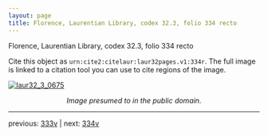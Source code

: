 ```yaml
---
layout: page
title: Florence, Laurentian Library, codex 32.3, folio 334 recto
---
```


Florence, Laurentian Library, codex 32.3, folio 334 recto

Cite this object as `urn:cite2:citelaur:laur32pages.v1:334r`.  The full image is linked to a citation tool you can use to cite regions of the image.

[![laur32_3_0675](http://www.homermultitext.org/iipsrv?IIIF=/project/homer/pyramidal/deepzoom/citelaur/laur32imgs/v1/laur32_3_0675.tif/full/800,/0/default.jpg)](http://www.homermultitext.org/ict2/?urn=urn:cite2:citelaur:laur32imgs.v1:laur32_3_0675) 

<p style="text-align: center; font-style: italic;">Image presumed to in the public domain.</p>

---

previous: [333v](../333v/) | next: [334v](../334v/)